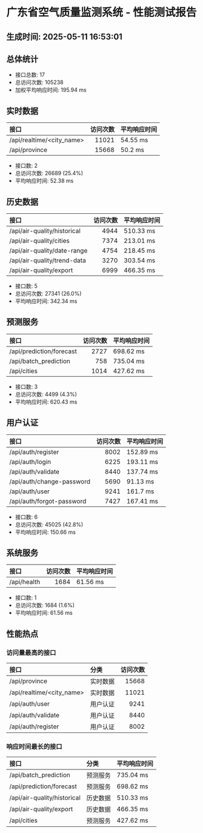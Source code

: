 # 广东省空气质量监测系统 - 性能测试报告
## 生成时间: 2025-05-11 16:53:01

## 总体统计
- 接口总数: 17
- 总访问次数: 105238
- 加权平均响应时间: 195.94 ms

## 实时数据
| 接口                        |   访问次数 | 平均响应时间   |
|:--------------------------|-------:|:---------|
| /api/realtime/<city_name> |  11021 | 54.55 ms |
| /api/province             |  15668 | 50.2 ms  |

- 接口数: 2
- 总访问次数: 26689 (25.4%)
- 平均响应时间: 52.38 ms

## 历史数据
| 接口                          |   访问次数 | 平均响应时间    |
|:----------------------------|-------:|:----------|
| /api/air-quality/historical |   4944 | 510.33 ms |
| /api/air-quality/cities     |   7374 | 213.01 ms |
| /api/air-quality/date-range |   4754 | 218.45 ms |
| /api/air-quality/trend-data |   3270 | 303.54 ms |
| /api/air-quality/export     |   6999 | 466.35 ms |

- 接口数: 5
- 总访问次数: 27341 (26.0%)
- 平均响应时间: 342.34 ms

## 预测服务
| 接口                       |   访问次数 | 平均响应时间    |
|:-------------------------|-------:|:----------|
| /api/prediction/forecast |   2727 | 698.62 ms |
| /api/batch_prediction    |    758 | 735.04 ms |
| /api/cities              |   1014 | 427.62 ms |

- 接口数: 3
- 总访问次数: 4499 (4.3%)
- 平均响应时间: 620.43 ms

## 用户认证
| 接口                        |   访问次数 | 平均响应时间    |
|:--------------------------|-------:|:----------|
| /api/auth/register        |   8002 | 152.89 ms |
| /api/auth/login           |   6225 | 193.11 ms |
| /api/auth/validate        |   8440 | 137.74 ms |
| /api/auth/change-password |   5690 | 91.13 ms  |
| /api/auth/user            |   9241 | 161.7 ms  |
| /api/auth/forgot-password |   7427 | 167.41 ms |

- 接口数: 6
- 总访问次数: 45025 (42.8%)
- 平均响应时间: 150.66 ms

## 系统服务
| 接口          |   访问次数 | 平均响应时间   |
|:------------|-------:|:---------|
| /api/health |   1684 | 61.56 ms |

- 接口数: 1
- 总访问次数: 1684 (1.6%)
- 平均响应时间: 61.56 ms

## 性能热点
### 访问量最高的接口
| 接口                        | 分类   |   访问次数 |
|:--------------------------|:-----|-------:|
| /api/province             | 实时数据 |  15668 |
| /api/realtime/<city_name> | 实时数据 |  11021 |
| /api/auth/user            | 用户认证 |   9241 |
| /api/auth/validate        | 用户认证 |   8440 |
| /api/auth/register        | 用户认证 |   8002 |

### 响应时间最长的接口
| 接口                          | 分类   | 平均响应时间    |
|:----------------------------|:-----|:----------|
| /api/batch_prediction       | 预测服务 | 735.04 ms |
| /api/prediction/forecast    | 预测服务 | 698.62 ms |
| /api/air-quality/historical | 历史数据 | 510.33 ms |
| /api/air-quality/export     | 历史数据 | 466.35 ms |
| /api/cities                 | 预测服务 | 427.62 ms |
